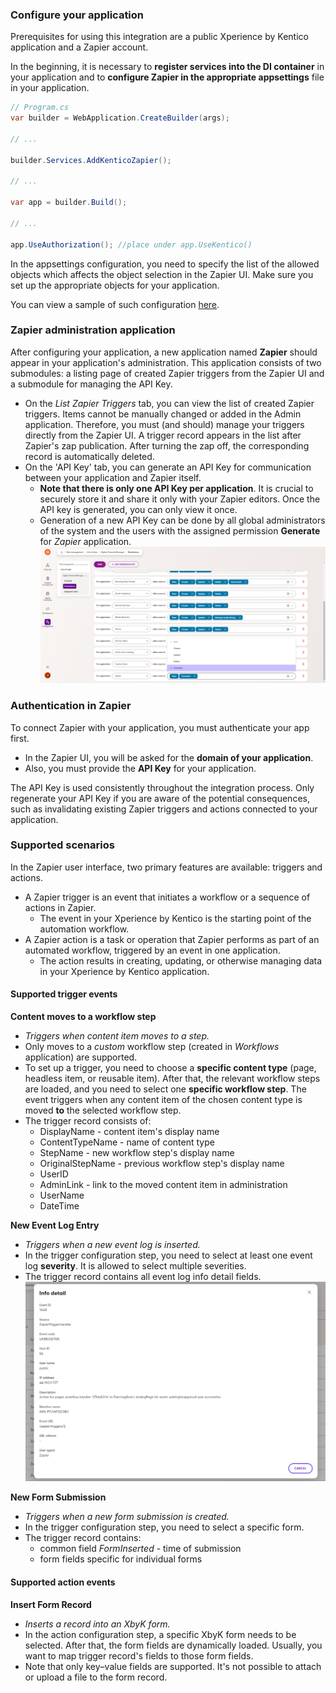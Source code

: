 ### Configure your application

Prerequisites for using this integration are a public Xperience by Kentico application and a Zapier account.

In the beginning, it is necessary to **register services into the DI container** in your application and to **configure Zapier in the appropriate appsettings** file in your application.

```csharp
// Program.cs
var builder = WebApplication.CreateBuilder(args);

// ...

builder.Services.AddKenticoZapier();

// ...

var app = builder.Build();

// ...

app.UseAuthorization(); //place under app.UseKentico()
```

In the appsettings configuration, you need to specify the list of the allowed objects which affects the object selection in the Zapier UI. Make sure you set up the appropriate objects for your application.

You can view a sample of such configuration [here](./docs/Configuration-example.md).

### Zapier administration application

After configuring your application, a new application named **Zapier** should appear in your application's administration.
This application consists of two submodules: a listing page of created Zapier triggers from the Zapier UI and a submodule for managing the API Key.

- On the _List Zapier Triggers_ tab, you can view the list of created Zapier triggers. Items cannot be manually changed or added in the Admin application. Therefore, you must (and should) manage your triggers directly from the Zapier UI. A trigger record appears in the list after Zapier's zap publication. After turning the zap off, the corresponding record is automatically deleted.
- On the 'API Key' tab, you can generate an API Key for communication between your application and Zapier itself.
  - **Note that there is only one API Key per application**. It is crucial to securely store it and share it only with your Zapier editors. Once the API key is generated, you can only view it once.
  - Generation of a new API Key can be done by all global administrators of the system and the users with the assigned permission **Generate** for _Zapier_ application.
    ![Generate permission](/images/screenshots/zapiergeneratepermission.png "Generate permission")

### Authentication in Zapier

To connect Zapier with your application, you must authenticate your app first.

- In the Zapier UI, you will be asked for the **domain of your application**.
- Also, you must provide the **API Key** for your application.

The API Key is used consistently throughout the integration process. Only regenerate your API Key if you are aware of the potential consequences, such as invalidating existing Zapier triggers and actions connected to your application.

### Supported scenarios

In the Zapier user interface, two primary features are available: triggers and actions.

- A Zapier trigger is an event that initiates a workflow or a sequence of actions in Zapier.
  - The event in your Xperience by Kentico is the starting point of the automation workflow.
- A Zapier action is a task or operation that Zapier performs as part of an automated workflow, triggered by an event in one application.
  - The action results in creating, updating, or otherwise managing data in your Xperience by Kentico application.

#### Supported trigger events

**Content moves to a workflow step**

- _Triggers when content item moves to a step._
- Only moves to a _custom_ workflow step (created in _Workflows_ application) are supported.
- To set up a trigger, you need to choose a **specific content type** (page, headless item, or reusable item). After that, the relevant workflow steps are loaded, and you need to select one **specific workflow step**. The event triggers when any content item of the chosen content type is moved **to** the selected workflow step.
- The trigger record consists of:
  - DisplayName - content item's display name
  - ContentTypeName - name of content type
  - StepName - new workflow step's display name
  - OriginalStepName - previous workflow step's display name
  - UserID
  - AdminLink - link to the moved content item in administration
  - UserName
  - DateTime

**New Event Log Entry**

- _Triggers when a new event log is inserted._
- In the trigger configuration step, you need to select at least one event log **severity**. It is allowed to select multiple severities.
- The trigger record contains all event log info detail fields.
  ![Fields in trigger record](/images/screenshots/zapiereventlogdetail.png "Fields in trigger record")

**New Form Submission**

- _Triggers when a new form submission is created._
- In the trigger configuration step, you need to select a specific form.
- The trigger record contains:
  - common field _FormInserted_ - time of submission
  - form fields specific for individual forms

#### Supported action events

**Insert Form Record**

- _Inserts a record into an XbyK form._
- In the action configuration step, a specific XbyK form needs to be selected. After that, the form fields are dynamically loaded. Usually, you want to map trigger record's fields to those form fields.
- Note that only key–value fields are supported. It's not possible to attach or upload a file to the form record.
